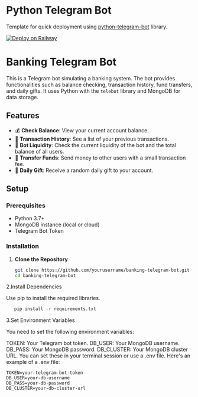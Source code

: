 # Python Telegram Bot

Template for quick deployment using [python-telegram-bot](https://github.com/python-telegram-bot/python-telegram-bot) library.

[![Deploy on Railway](https://railway.app/button.svg)](https://railway.app/template/-6JUpc?referralCode=NC4Tt6)

# Banking Telegram Bot

This is a Telegram bot simulating a banking system. The bot provides functionalities such as balance checking, transaction history, fund transfers, and daily gifts. It uses Python with the `telebot` library and MongoDB for data storage.

## Features

- 💰 **Check Balance**: View your current account balance.
- 📜 **Transaction History**: See a list of your previous transactions.
- 🏦 **Bot Liquidity**: Check the current liquidity of the bot and the total balance of all users.
- 💸 **Transfer Funds**: Send money to other users with a small transaction fee.
- 🎁 **Daily Gift**: Receive a random daily gift to your account.

## Setup

### Prerequisites

- Python 3.7+
- MongoDB instance (local or cloud)
- Telegram Bot Token

### Installation

1. **Clone the Repository**

   ```bash
   git clone https://github.com/yourusername/banking-telegram-bot.git
   cd banking-telegram-bot

2.Install Dependencies

Use pip to install the required libraries.

  ```bash
     pip install -r requirements.txt
```
3.Set Environment Variables

You need to set the following environment variables:

TOKEN: Your Telegram bot token.
DB_USER: Your MongoDB username.
DB_PASS: Your MongoDB password.
DB_CLUSTER: Your MongoDB cluster URL.
You can set these in your terminal session or use a .env file. Here's an example of a .env file:

 ```env
TOKEN=your-telegram-bot-token
DB_USER=your-db-username
DB_PASS=your-db-password
DB_CLUSTER=your-db-cluster-url

